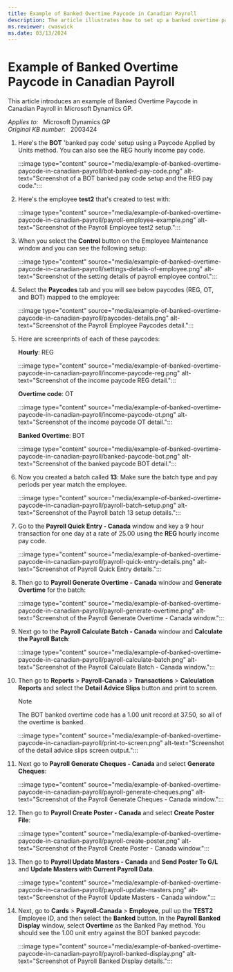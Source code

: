 ```yaml
---
title: Example of Banked Overtime Paycode in Canadian Payroll
description: The article illustrates how to set up a banked overtime pay accrual in Canadian Payroll with the calculation based on Units in Microsoft Dynamics GP.
ms.reviewer: cwaswick
ms.date: 03/13/2024
---
```

# Example of Banked Overtime Paycode in Canadian Payroll

This article introduces an example of Banked Overtime Paycode in Canadian Payroll in Microsoft Dynamics GP.

_Applies to:_ &nbsp; Microsoft Dynamics GP  
_Original KB number:_ &nbsp; 2003424

1. Here's the **BOT** 'banked pay code' setup using a Paycode Applied by Units method. You can also see the REG hourly income pay code.

   :::image type="content" source="media/example-of-banked-overtime-paycode-in-canadian-payroll/bot-banked-pay-code.png" alt-text="Screenshot of a BOT banked pay code setup and the REG pay code.":::

2. Here's the employee **test2** that's created to test with:

   :::image type="content" source="media/example-of-banked-overtime-paycode-in-canadian-payroll/payroll-employee-example.png" alt-text="Screenshot of the Payroll Employee test2 setup.":::

3. When you select the **Control** button on the Employee Maintenance window and you can see the following setup:

   :::image type="content" source="media/example-of-banked-overtime-paycode-in-canadian-payroll/settings-details-of-employee.png" alt-text="Screenshot of the setting details of payroll employee control.":::

4. Select the **Paycodes** tab and you will see below paycodes (REG, OT, and BOT) mapped to the employee:

   :::image type="content" source="media/example-of-banked-overtime-paycode-in-canadian-payroll/paycodes-details.png" alt-text="Screenshot of the Payroll Employee Paycodes detail.":::

5. Here are screenprints of each of these paycodes:

    **Hourly**: REG

   :::image type="content" source="media/example-of-banked-overtime-paycode-in-canadian-payroll/income-paycode-reg.png" alt-text="Screenshot of the income paycode REG detail.":::

    **Overtime code**: OT

    :::image type="content" source="media/example-of-banked-overtime-paycode-in-canadian-payroll/income-paycode-ot.png" alt-text="Screenshot of the income paycode OT detail.":::

    **Banked Overtime**: BOT

    :::image type="content" source="media/example-of-banked-overtime-paycode-in-canadian-payroll/banked-paycode-bot.png" alt-text="Screenshot of the banked paycode BOT detail.":::

6. Now you created a batch called **13**: Make sure the batch type and pay periods per year match the employee.

   :::image type="content" source="media/example-of-banked-overtime-paycode-in-canadian-payroll/payroll-batch-setup.png" alt-text="Screenshot of the Payroll batch 13 setup details.":::

7. Go to the **Payroll Quick Entry - Canada** window and key a 9 hour transaction for one day at a rate of 25.00 using the **REG** hourly income pay code.

   :::image type="content" source="media/example-of-banked-overtime-paycode-in-canadian-payroll/payroll-quick-entry-details.png" alt-text="Screenshot of Payroll Quick Entry details.":::

8. Then go to **Payroll Generate Overtime - Canada** window and **Generate Overtime** for the batch:

   :::image type="content" source="media/example-of-banked-overtime-paycode-in-canadian-payroll/payroll-generate-overtime.png" alt-text="Screenshot of the Payroll Generate Overtime - Canada window.":::

9. Next go to the **Payroll Calculate Batch - Canada** window and **Calculate the Payroll Batch**:

   :::image type="content" source="media/example-of-banked-overtime-paycode-in-canadian-payroll/payroll-calculate-batch.png" alt-text="Screenshot of the Payroll Calculate Batch - Canada window.":::

10. Then go to **Reports** > **Payroll-Canada** > **Transactions** > **Calculation Reports** and select the **Detail Advice Slips** button and print to screen.

    > [!NOTE]
    > The BOT banked overtime code has a 1.00 unit record at 37.50, so all of the overtime is banked.

    :::image type="content" source="media/example-of-banked-overtime-paycode-in-canadian-payroll/print-to-screen.png" alt-text="Screenshot of the detail advice slips screen output.":::

11. Next go to **Payroll Generate Cheques - Canada** and select **Generate Cheques**:

    :::image type="content" source="media/example-of-banked-overtime-paycode-in-canadian-payroll/payroll-generate-cheques.png" alt-text="Screenshot of the Payroll Generate Cheques - Canada window.":::

12. Then go to **Payroll Create Poster - Canada** and select **Create  Poster File**:

    :::image type="content" source="media/example-of-banked-overtime-paycode-in-canadian-payroll/payroll-create-poster.png" alt-text="Screenshot of the Payroll Create Poster - Canada window.":::

13. Then go to **Payroll Update Masters - Canada** and **Send Poster To G/L** and **Update Masters with Current Payroll Data**.

    :::image type="content" source="media/example-of-banked-overtime-paycode-in-canadian-payroll/payroll-update-masters.png" alt-text="Screenshot of the Payroll Update Masters - Canada window.":::

14. Next, go to **Cards** > **Payroll-Canada** > **Employee**, pull up the **TEST2** Employee ID, and then select the **Banked** button. In the **Payroll Banked Display** window, select **Overtime** as the Banked Pay method. You should see the 1.00 unit entry against the BOT banked paycode:

    :::image type="content" source="media/example-of-banked-overtime-paycode-in-canadian-payroll/payroll-banked-display.png" alt-text="Screenshot of Payroll Banked Display details.":::
